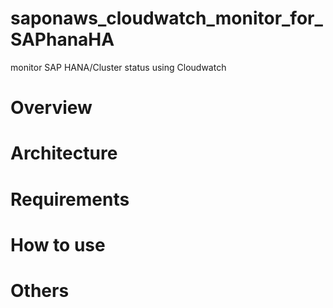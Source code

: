 # saponaws_cloudwatch_monitor_for_SAPhanaHA
monitor SAP HANA/Cluster status using Cloudwatch

# Overview

# Architecture

# Requirements

# How to use

# Others

